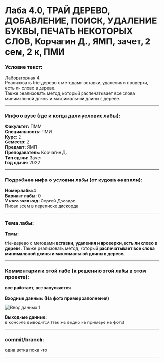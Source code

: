 # Лаба 4.0, ТРАЙ ДЕРЕВО, ДОБАВЛЕНИЕ, ПОИСК, УДАЛЕНИЕ БУКВЫ, ПЕЧАТЬ НЕКОТОРЫХ СЛОВ, Корчагин Д., ЯМП, зачет, 2 сем, 2 к, ПМИ


<h3>Условие текст:</h3>

Лабораторная 4.  
Реализовать trie-дерево с методами вставки, удаления и проверки, есть ли слово в дереве.  
Также реализовать метод, который распечатывает все слова минимальной длины и максимальной длины в дереве.  


<hr />
<h3>Инфо о вузе (где и когда дали условие лабы):</h3>
<b>Факультет:</b> ПММ
<br/>
<b>Специальность:</b> ПМИ
<br/>
<b>Курс:</b> 2
<br/>
<b>Семестр:</b> 2
<br/>
<b>Предмет:</b> ЯМП
<br/>
<b>Преподаватель:</b> Корчагин Д.
<br/>
<b>Тип сдачи:</b> Зачет
<br/>
<b>Год сдачи:</b> 2022

<hr />
<h3>Подробнее инфа о условии лабы (от кудова ее взяли):</h3>
<b>Номер лабы:</b>4
<br/>
<b>Вариант лабы:</b> 0
<br/>
<b>У кого взял код:</b> Сергей Дроздов 
<br/>
 Писал всем в переписке дискорда

<hr />

<h3>Тема лабы:</h3>
<b>Темы:</b> 

trie-дерево с методами **вставки, удаления и проверки, есть ли слово в дереве.** 
Также реализовать метод, который **распечатывает все слова минимальной длины и максимальной длины в дереве.** 
  
</p>

<hr />

<h3>Комментарии к этой лабе (к решению этой лабы в этом проекте):</h3>
<p>
 <b>все работает, все запускается</b> <br/> <br/>
  <b>Входные данные:  (На фото пример заполнения)</b> <br/>
  
  ![Ввод данных 1](https://user-images.githubusercontent.com/72470327/176405658-60d70c3a-4a19-4522-860d-10cec0c804d5.png)

  <b>Выходные данные:</b> <br/>
  в консоле выводится (так же видно на примере на фото)
</p>

<hr />

<h3>commit/branch:</h3>
  <p>
    одна ветка пока что
</p>

<hr />

